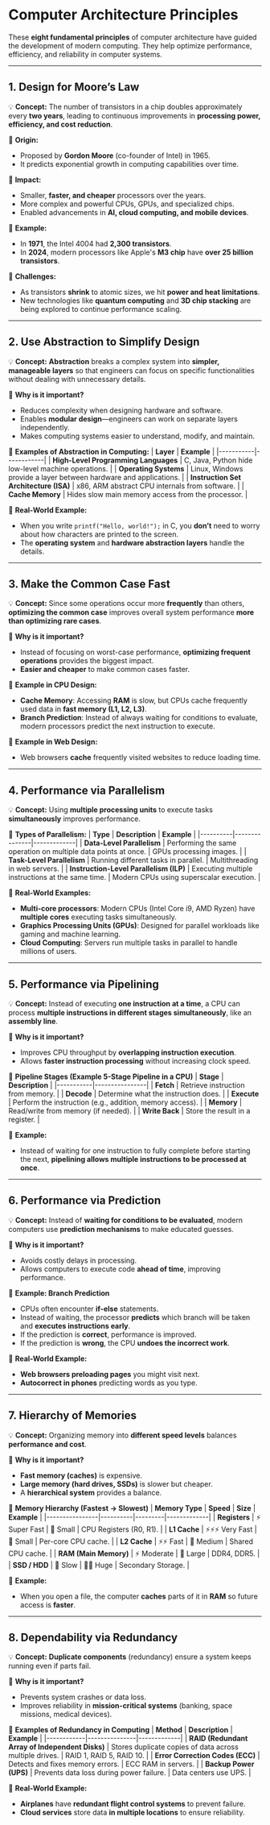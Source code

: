# **Computer Architecture Principles**

These **eight fundamental principles** of computer architecture have guided the development of modern computing. They help optimize performance, efficiency, and reliability in computer systems.

---

## **1. Design for Moore’s Law**
💡 **Concept:** The number of transistors in a chip doubles approximately every **two years**, leading to continuous improvements in **processing power, efficiency, and cost reduction**.

📌 **Origin:**  
- Proposed by **Gordon Moore** (co-founder of Intel) in 1965.
- It predicts exponential growth in computing capabilities over time.

🔹 **Impact:**  
- Smaller, **faster, and cheaper** processors over the years.
- More complex and powerful CPUs, GPUs, and specialized chips.
- Enabled advancements in **AI, cloud computing, and mobile devices**.

🔹 **Example:**  
- In **1971**, the Intel 4004 had **2,300 transistors**.
- In **2024**, modern processors like Apple's **M3 chip** have **over 25 billion transistors**.

🔹 **Challenges:**
- As transistors **shrink** to atomic sizes, we hit **power and heat limitations**.
- New technologies like **quantum computing** and **3D chip stacking** are being explored to continue performance scaling.

---

## **2. Use Abstraction to Simplify Design**
💡 **Concept:** **Abstraction** breaks a complex system into **simpler, manageable layers** so that engineers can focus on specific functionalities without dealing with unnecessary details.

🔹 **Why is it important?**
- Reduces complexity when designing hardware and software.
- Enables **modular design**—engineers can work on separate layers independently.
- Makes computing systems easier to understand, modify, and maintain.

🔹 **Examples of Abstraction in Computing:**
| **Layer** | **Example** |
|-----------|------------|
| **High-Level Programming Languages** | C, Java, Python hide low-level machine operations. |
| **Operating Systems** | Linux, Windows provide a layer between hardware and applications. |
| **Instruction Set Architecture (ISA)** | x86, ARM abstract CPU internals from software. |
| **Cache Memory** | Hides slow main memory access from the processor. |

🔹 **Real-World Example:**
- When you write `printf("Hello, world!");` in C, you **don’t** need to worry about how characters are printed to the screen.
- The **operating system** and **hardware abstraction layers** handle the details.

---

## **3. Make the Common Case Fast**
💡 **Concept:** Since some operations occur more **frequently** than others, **optimizing the common case** improves overall system performance **more than optimizing rare cases**.

🔹 **Why is it important?**
- Instead of focusing on worst-case performance, **optimizing frequent operations** provides the biggest impact.
- **Easier and cheaper** to make common cases faster.

🔹 **Example in CPU Design:**
- **Cache Memory**: Accessing **RAM** is slow, but CPUs cache frequently used data in **fast memory (L1, L2, L3)**.
- **Branch Prediction**: Instead of always waiting for conditions to evaluate, modern processors predict the next instruction to execute.

🔹 **Example in Web Design:**
- Web browsers **cache** frequently visited websites to reduce loading time.

---

## **4. Performance via Parallelism**
💡 **Concept:** Using **multiple processing units** to execute tasks **simultaneously** improves performance.

🔹 **Types of Parallelism:**
| **Type** | **Description** | **Example** |
|----------|---------------|-------------|
| **Data-Level Parallelism** | Performing the same operation on multiple data points at once. | GPUs processing images. |
| **Task-Level Parallelism** | Running different tasks in parallel. | Multithreading in web servers. |
| **Instruction-Level Parallelism (ILP)** | Executing multiple instructions at the same time. | Modern CPUs using superscalar execution. |

🔹 **Real-World Examples:**
- **Multi-core processors**: Modern CPUs (Intel Core i9, AMD Ryzen) have **multiple cores** executing tasks simultaneously.
- **Graphics Processing Units (GPUs)**: Designed for parallel workloads like gaming and machine learning.
- **Cloud Computing**: Servers run multiple tasks in parallel to handle millions of users.

---

## **5. Performance via Pipelining**
💡 **Concept:** Instead of executing **one instruction at a time**, a CPU can process **multiple instructions in different stages simultaneously**, like an **assembly line**.

🔹 **Why is it important?**
- Improves CPU throughput by **overlapping instruction execution**.
- Allows **faster instruction processing** without increasing clock speed.

🔹 **Pipeline Stages (Example 5-Stage Pipeline in a CPU)**
| **Stage** | **Description** |
|-----------|----------------|
| **Fetch** | Retrieve instruction from memory. |
| **Decode** | Determine what the instruction does. |
| **Execute** | Perform the instruction (e.g., addition, memory access). |
| **Memory** | Read/write from memory (if needed). |
| **Write Back** | Store the result in a register. |

🔹 **Example:**
- Instead of waiting for one instruction to fully complete before starting the next, **pipelining allows multiple instructions to be processed at once**.

---

## **6. Performance via Prediction**
💡 **Concept:** Instead of **waiting for conditions to be evaluated**, modern computers use **prediction mechanisms** to make educated guesses.

🔹 **Why is it important?**
- Avoids costly delays in processing.
- Allows computers to execute code **ahead of time**, improving performance.

🔹 **Example: Branch Prediction**
- CPUs often encounter **if-else** statements.
- Instead of waiting, the processor **predicts** which branch will be taken and **executes instructions early**.
- If the prediction is **correct**, performance is improved.
- If the prediction is **wrong**, the CPU **undoes the incorrect work**.

🔹 **Real-World Example:**
- **Web browsers preloading pages** you might visit next.
- **Autocorrect in phones** predicting words as you type.

---

## **7. Hierarchy of Memories**
💡 **Concept:** Organizing memory into **different speed levels** balances **performance and cost**.

🔹 **Why is it important?**
- **Fast memory (caches)** is expensive.
- **Large memory (hard drives, SSDs)** is slower but cheaper.
- A **hierarchical system** provides a balance.

🔹 **Memory Hierarchy (Fastest → Slowest)**
| **Memory Type** | **Speed** | **Size** | **Example** |
|----------------|----------|---------|-------------|
| **Registers** | ⚡ Super Fast | 🔹 Small | CPU Registers (R0, R1). |
| **L1 Cache** | ⚡⚡⚡ Very Fast | 🔹 Small | Per-core CPU cache. |
| **L2 Cache** | ⚡⚡ Fast | 🔸 Medium | Shared CPU cache. |
| **RAM (Main Memory)** | ⚡ Moderate | 🔸 Large | DDR4, DDR5. |
| **SSD / HDD** | 🐢 Slow | 🔹🔹 Huge | Secondary Storage. |

🔹 **Example:**
- When you open a file, the computer **caches** parts of it in **RAM** so future access is **faster**.

---

## **8. Dependability via Redundancy**
💡 **Concept:** **Duplicate components** (redundancy) ensure a system keeps running even if parts fail.

🔹 **Why is it important?**
- Prevents system crashes or data loss.
- Improves reliability in **mission-critical systems** (banking, space missions, medical devices).

🔹 **Examples of Redundancy in Computing**
| **Method** | **Description** | **Example** |
|------------|---------------|-------------|
| **RAID (Redundant Array of Independent Disks)** | Stores duplicate copies of data across multiple drives. | RAID 1, RAID 5, RAID 10. |
| **Error Correction Codes (ECC)** | Detects and fixes memory errors. | ECC RAM in servers. |
| **Backup Power (UPS)** | Prevents data loss during power failure. | Data centers use UPS. |

🔹 **Real-World Example:**
- **Airplanes** have **redundant flight control systems** to prevent failure.
- **Cloud services** store data **in multiple locations** to ensure reliability.
